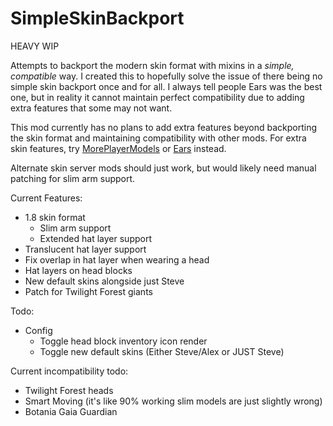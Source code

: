 # SimpleSkinBackport

HEAVY WIP

Attempts to backport the modern skin format with mixins in a *simple, compatible* way. I created this to hopefully solve the issue of there being no simple skin backport once and for all. I always tell people Ears was the best one, but in reality it cannot maintain perfect compatibility due to adding extra features that some may not want.

This mod currently has no plans to add extra features beyond backporting the skin format and maintaining compatibility with other mods. For extra skin features, try [MorePlayerModels](https://www.curseforge.com/minecraft/mc-mods/more-player-models) or [Ears](https://modrinth.com/mod/ears/versions) instead.

Alternate skin server mods should just work, but would likely need manual patching for slim arm support.

Current Features:
- 1.8 skin format
  - Slim arm support
  - Extended hat layer support
- Translucent hat layer support
- Fix overlap in hat layer when wearing a head
- Hat layers on head blocks
- New default skins alongside just Steve
- Patch for Twilight Forest giants

Todo:
- Config
  - Toggle head block inventory icon render
  - Toggle new default skins (Either Steve/Alex or JUST Steve)

Current incompatibility todo:
- Twilight Forest heads
- Smart Moving (it's like 90% working slim models are just slightly wrong)
- Botania Gaia Guardian
